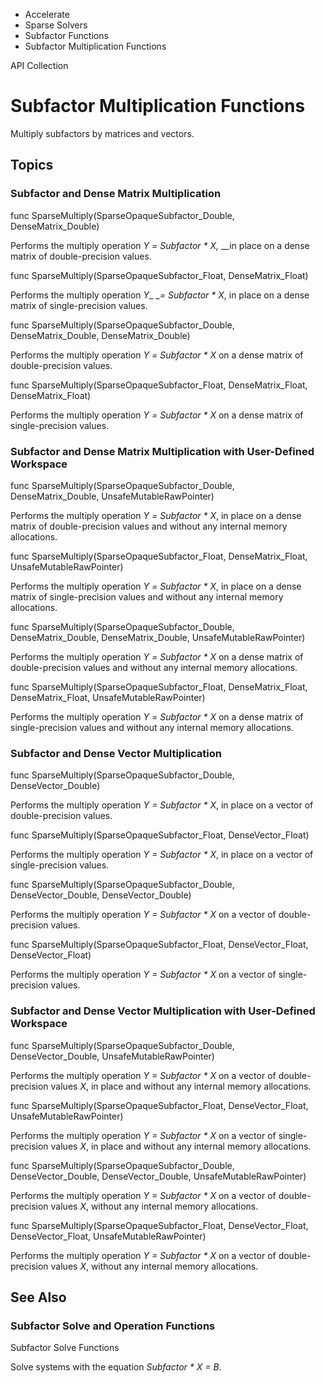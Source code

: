 

- Accelerate
- Sparse Solvers
- Subfactor Functions
-  Subfactor Multiplication Functions 

API Collection

# Subfactor Multiplication Functions

Multiply subfactors by matrices and vectors.

## Topics

### Subfactor and Dense Matrix Multiplication

func SparseMultiply(SparseOpaqueSubfactor_Double, DenseMatrix_Double)

Performs the multiply operation *Y* *= Subfactor \* X,* \_\_in place on a dense matrix of double-precision values.

func SparseMultiply(SparseOpaqueSubfactor_Float, DenseMatrix_Float)

Performs the multiply operation *Y*\_ \_*= Subfactor \* X*, in place on a dense matrix of single-precision values.

func SparseMultiply(SparseOpaqueSubfactor_Double, DenseMatrix_Double, DenseMatrix_Double)

Performs the multiply operation *Y* *= Subfactor \* X* on a dense matrix of double-precision values.

func SparseMultiply(SparseOpaqueSubfactor_Float, DenseMatrix_Float, DenseMatrix_Float)

Performs the multiply operation *Y* *= Subfactor \* X* on a dense matrix of single-precision values.

### Subfactor and Dense Matrix Multiplication with User-Defined Workspace

func SparseMultiply(SparseOpaqueSubfactor_Double, DenseMatrix_Double, UnsafeMutableRawPointer)

Performs the multiply operation *Y* *= Subfactor \* X*, in place on a dense matrix of double-precision values and without any internal memory allocations.

func SparseMultiply(SparseOpaqueSubfactor_Float, DenseMatrix_Float, UnsafeMutableRawPointer)

Performs the multiply operation *Y* *= Subfactor \* X*, in place on a dense matrix of single-precision values and without any internal memory allocations.

func SparseMultiply(SparseOpaqueSubfactor_Double, DenseMatrix_Double, DenseMatrix_Double, UnsafeMutableRawPointer)

Performs the multiply operation *Y* *= Subfactor \* X* on a dense matrix of double-precision values and without any internal memory allocations.

func SparseMultiply(SparseOpaqueSubfactor_Float, DenseMatrix_Float, DenseMatrix_Float, UnsafeMutableRawPointer)

Performs the multiply operation *Y* *= Subfactor \* X* on a dense matrix of single-precision values and without any internal memory allocations.

### Subfactor and Dense Vector Multiplication

func SparseMultiply(SparseOpaqueSubfactor_Double, DenseVector_Double)

Performs the multiply operation *Y = Subfactor \* X*, in place on a vector of double-precision values.

func SparseMultiply(SparseOpaqueSubfactor_Float, DenseVector_Float)

Performs the multiply operation *Y = Subfactor \* X*, in place on a vector of single-precision values.

func SparseMultiply(SparseOpaqueSubfactor_Double, DenseVector_Double, DenseVector_Double)

Performs the multiply operation *Y = Subfactor \* X* on a vector of double-precision values.

func SparseMultiply(SparseOpaqueSubfactor_Float, DenseVector_Float, DenseVector_Float)

Performs the multiply operation *Y = Subfactor \** *X* on a vector of single-precision values.

### Subfactor and Dense Vector Multiplication with User-Defined Workspace

func SparseMultiply(SparseOpaqueSubfactor_Double, DenseVector_Double, UnsafeMutableRawPointer)

Performs the multiply operation *Y = Subfactor \* X* on a vector of double-precision values *X*, in place and without any internal memory allocations.

func SparseMultiply(SparseOpaqueSubfactor_Float, DenseVector_Float, UnsafeMutableRawPointer)

Performs the multiply operation *Y = Subfactor \* X* on a vector of single-precision values *X*, in place and without any internal memory allocations.

func SparseMultiply(SparseOpaqueSubfactor_Double, DenseVector_Double, DenseVector_Double, UnsafeMutableRawPointer)

Performs the multiply operation *Y = Subfactor \* X* on a vector of double-precision values *X*, without any internal memory allocations.

func SparseMultiply(SparseOpaqueSubfactor_Float, DenseVector_Float, DenseVector_Float, UnsafeMutableRawPointer)

Performs the multiply operation *Y = Subfactor \* X* on a vector of double-precision values *X*, without any internal memory allocations.

## See Also

### Subfactor Solve and Operation Functions

Subfactor Solve Functions

Solve systems with the equation *Subfactor \* X = B*.

